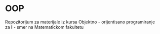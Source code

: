 # OOP
Repozitorijum za materijale iz kursa Objektno - orijentisano programiranje za I - smer na Matematickom fakultetu
